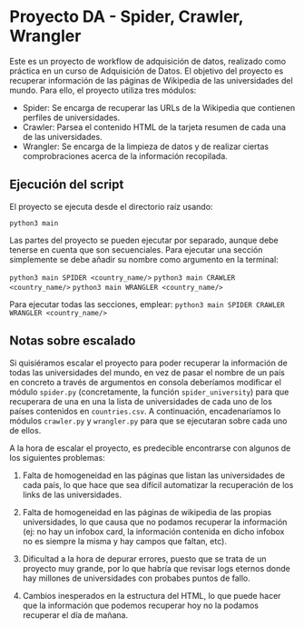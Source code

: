 # Proyecto DA - Spider, Crawler, Wrangler

Este es un proyecto de workflow de adquisición de datos, realizado como práctica en un curso de Adquisición de Datos. 
El objetivo del proyecto es recuperar información de las páginas de Wikipedia de las universidades del mundo. 
Para ello, el proyecto utiliza tres módulos:

+ Spider: Se encarga de recuperar las URLs de la Wikipedia que contienen perfiles de universidades.
+ Crawler: Parsea el contenido HTML de la tarjeta resumen de cada una de las universidades.
+ Wrangler: Se encarga de la limpieza de datos y de realizar ciertas comprobraciones acerca de la información recopilada.

## Ejecución del script

El proyecto se ejecuta desde el directorio raíz usando:

`python3 main`

Las partes del proyecto se pueden ejecutar por separado,
aunque debe tenerse en cuenta que son secuenciales. Para ejecutar
una sección simplemente se debe añadir su nombre como argumento
en la terminal:

`python3 main SPIDER <country_name/>`
`python3 main CRAWLER <country_name/>`
`python3 main WRANGLER <country_name/>`

Para ejecutar todas las secciones, emplear:
`python3 main SPIDER CRAWLER WRANGLER <country_name/>`

## Notas sobre escalado

Si quisiéramos escalar el proyecto para poder recuperar la información
de todas las universidades del mundo, en vez de pasar el nombre de un
país en concreto a través de argumentos en consola deberíamos modificar
el módulo `spider.py` (concretamente, la función `spider_university`) 
para que recuperara de una en una la lista de universidades de cada uno 
de los países contenidos en `countries.csv`. A continuación, encadenaríamos 
lo módulos `crawler.py` y `wrangler.py` para que se ejecutaran sobre 
cada uno de ellos. 

A la hora de escalar el proyecto, es predecible encontrarse con algunos de
los siguientes problemas:

1. Falta de homogeneidad en las páginas que listan las universidades de cada país,
lo que hace que sea difícil automatizar la recuperación de los links de las 
universidades.

2. Falta de homogeneidad en las páginas de wikipedia de las propias universidades, 
lo que causa que no podamos recuperar la información (ej: no hay un infobox card,
la información contenida en dicho infobox no es siempre la misma y hay campos que
faltan, etc).

3. Dificultad a la hora de depurar errores, puesto que se trata de un proyecto muy
grande, por lo que habría que revisar logs eternos donde hay millones de universidades
con probabes puntos de fallo.

4. Cambios inesperados en la estructura del HTML, lo que puede hacer que la información 
que podemos recuperar hoy no la podamos recuperar el día de mañana.
